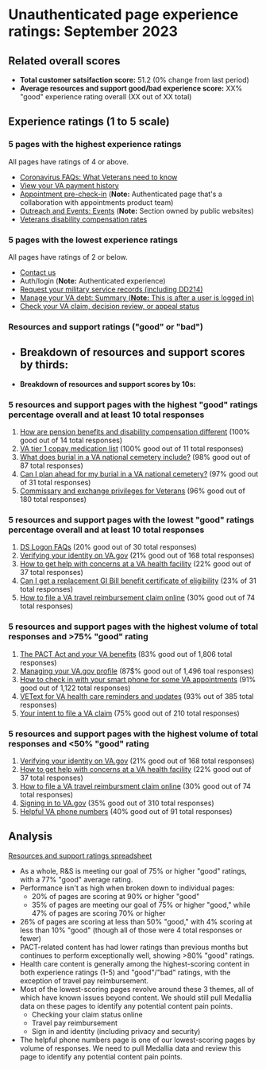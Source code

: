 # Unauthenticated page experience ratings: September 2023

## Related overall scores
- **Total customer satsifaction score:** 51.2 (0% change from last period)
- **Average resources and support good/bad experience score:** XX% "good" experience rating overall (XX out of XX total)

## Experience ratings (1 to 5 scale)

### 5 pages with the highest experience ratings 
All pages have ratings of 4 or above.
- [Coronavirus FAQs: What Veterans need to know](https://www.va.gov/coronavirus-veteran-frequently-asked-questions/)
- [View your VA payment history](https://www.va.gov/va-payment-history/)
- [Appointment pre-check-in](https://www.va.gov/health-care/appointment-pre-check-in/) (**Note:** Authenticated page that's a collaboration with appointments product team)
- [Outreach and Events: Events](https://www.va.gov/outreach-and-events/events/) (**Note:** Section owned by public websites)
- [Veterans disability compensation rates](https://www.va.gov/disability/compensation-rates/veteran-rates/)
  
### 5 pages with the lowest experience ratings
All pages have ratings of 2 or below.
- [Contact us](https://www.va.gov/contact-us/)
- Auth/login (**Note:** Authenticated experience)
- [Request your military service records (including DD214)](https://www.va.gov/records/get-military-service-records/)
- [Manage your VA debt: Summary (**Note:** This is after a user is logged in)](https://www.va.gov/manage-va-debt/summary)
- [Check your VA claim, decision review, or appeal status](https://www.va.gov/claim-or-appeal-status/)
  
### Resources and support ratings ("good" or "bad")

- **Breakdown of resources and support scores by thirds:**
  - 
- **Breakdown of resources and support scores by 10s:**


### 5 resources and support pages with the highest "good" ratings percentage overall and at least 10 total responses

1. [How are pension benefits and disability compensation different](www.va.gov/resources/how-are-pension-benefits-and-disability-compensation-different/) (100% good out of 14 total responses)
2. [VA tier 1 copay medication list](www.va.gov/resources/va-tier-1-copay-medication-list/) (100% good out of 11 total responses)
3. [What does burial in a VA national cemetery include?](www.va.gov/resources/what-does-burial-in-a-va-national-cemetery-include/) (98% good out of 87 total responses)
4. [Can I plan ahead for my burial in a VA national cemetery?](www.va.gov/resources/can-i-plan-ahead-for-my-burial-in-a-va-national-cemetery/) (97% good out of 31 total responses)
5. [Commissary and exchange privileges for Veterans](www.va.gov/resources/commissary-and-exchange-privileges-for-veterans/) (96% good out of 180 total responses)
   
### 5 resources and support pages with the lowest "good" ratings percentage overall and at least 10 total responses

1. [DS Logon FAQs](www.va.gov/resources/ds-logon-faqs/) (20% good out of 30 total responses)
2. [Verifying your identity on VA.gov](www.va.gov/resources/verifying-your-identity-on-vagov/) (21% good out of 168 total responses)
3. [How to get help with concerns at a VA health facility](www.va.gov/resources/how-to-get-help-with-concerns-at-a-va-health-facility/) (22% good out of 37 total responses)
4. [Can I get a replacement GI Bill benefit certificate of eligibility](www.va.gov/resources/can-i-get-a-replacement-gi-bill-benefit-certificate-of-eligibility/) (23% of 31 total responses)
5. [How to file a VA travel reimbursement claim online](www.va.gov/resources/how-to-file-a-va-travel-reimbursement-claim-online/) (30% good out of 74 total responses)
   
### 5 resources and support pages with the highest volume of total responses and >75% "good" rating

1. [The PACT Act and your VA benefits](www.va.gov/resources/the-pact-act-and-your-va-benefits/) (83% good out of 1,806 total responses)
2. [Managing your VA.gov profile](www.va.gov/resources/managing-your-vagov-profile/) (87$% good out of 1,496 toal responses)
3. [How to check in with your smart phone for some VA appointments](www.va.gov/resources/how-to-check-in-with-your-smartphone-for-some-va-appointments/) (91% good out of 1,122 total responses)
4. [VEText for VA health care reminders and updates](www.va.gov/resources/vetext-for-va-health-care-reminders-and-updates/) (93% out of 385 total responses)
5. [Your intent to file a VA claim](www.va.gov/resources/your-intent-to-file-a-va-claim/) (75% good out of 210 total responses)
   
### 5 resources and support pages with the highest volume of total responses and <50% "good" rating

1. [Verifying your identity on VA.gov](www.va.gov/resources/verifying-your-identity-on-vagov/) (21% good out of 168 total responses)
2. [How to get help with concerns at a VA health facility](www.va.gov/resources/how-to-get-help-with-concerns-at-a-va-health-facility/) (22% good out of 37 total responses)
3. [How to file a VA travel reimbursment claim online](www.va.gov/resources/how-to-file-a-va-travel-reimbursement-claim-online/) (30% good out of 74 total responses)
4. [Signing in to VA.gov](www.va.gov/resources/signing-in-to-vagov/) (35% good out of 310 total responses)
5. [Helpful VA phone numbers](www.va.gov/resources/helpful-va-phone-numbers/) (40% good out of 91 total responses)
## Analysis
[Resources and support ratings spreadsheet](https://dvagov-my.sharepoint.com/:x:/r/personal/randi_hecht_va_gov/Documents/Documents/Analytics/Resources%20and%20support%20ratings%20tracking%20September%202023.xlsx?d=w9c52c2f9b80646f1bc08a34f645c4cff&csf=1&web=1&e=ivHYmj)
- As a whole, R&S is meeting our goal of 75% or higher "good" ratings, with a 77% "good" average rating.
- Performance isn't as high when broken down to individual pages:
  - 20% of pages are scoring at 90% or higher "good"
  - 35% of pages are meeting our goal of 75% or higher "good," while 47% of pages are scoring 70% or higher
- 26% of pages are scoring at less than 50% "good," with 4% scoring at less than 10% "good" (though all of those were 4 total responses or fewer)
- PACT-related content has had lower ratings than previous months but continues to perform exceptionally well, showing >80% "good" ratings.
- Health care content is generally among the highest-scoring content in both experience ratings (1-5) and "good"/"bad" ratings, with the exception of travel pay reimbursement.
- Most of the lowest-scoring pages revolve around these 3 themes, all of which have known issues beyond content. We should still pull Medallia data on these pages to identify any potential content pain points.
  - Checking your claim status online
  - Travel pay reimbursement
  - Sign in and identity (including privacy and security)
- The helpful phone numbers page is one of our lowest-scoring pages by volume of responses. We need to pull Medallia data and review this page to identify any potential content pain points.
 
